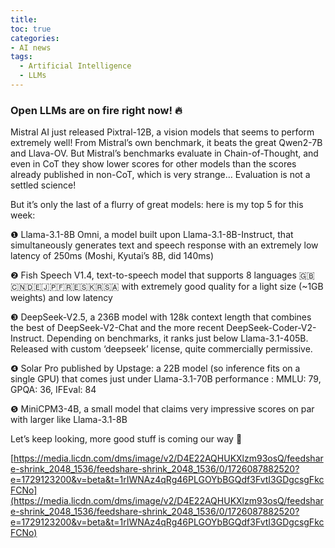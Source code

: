 ```yaml
---
title: 
toc: true
categories: 
- AI news
tags:
  - Artificial Intelligence
  - LLMs
---
```


### Open LLMs are on fire right now! 🔥

Mistral AI just released Pixtral-12B,  a vision models that seems to perform extremely well! From Mistral’s own benchmark, it beats the great Qwen2-7B and Llava-OV. But Mistral’s benchmarks evaluate in Chain-of-Thought, and even in CoT they show lower scores for other models than the scores already published in non-CoT, which is very strange… Evaluation is not a settled science!

But it’s only the last of a flurry of great models: here is my top 5 for this week:

❶ Llama-3.1-8B Omni, a model built upon Llama-3.1-8B-Instruct, that simultaneously generates text and speech response with an extremely low latency of 250ms (Moshi, Kyutai’s 8B, did 140ms)

❷ Fish Speech V1.4, text-to-speech model that supports 8 languages 🇬🇧🇨🇳🇩🇪🇯🇵🇫🇷🇪🇸🇰🇷🇸🇦 with extremely good quality for a light size (~1GB weights) and low latency

❸ DeepSeek-V2.5, a 236B model with 128k context length that combines the best of DeepSeek-V2-Chat and the more recent DeepSeek-Coder-V2-Instruct. Depending on benchmarks, it ranks just below Llama-3.1-405B. Released with custom ‘deepseek’ license, quite commercially permissive.

❹ Solar Pro published by Upstage: a 22B model (so inference fits on a single GPU) that comes just under Llama-3.1-70B performance : MMLU: 79, GPQA: 36, IFEval: 84

❺ MiniCPM3-4B, a small model that claims very impressive scores on par with larger like Llama-3.1-8B

Let’s keep looking, more good stuff is coming our way 🔭


[https://media.licdn.com/dms/image/v2/D4E22AQHUKXlzm93osQ/feedshare-shrink_2048_1536/feedshare-shrink_2048_1536/0/1726087882520?e=1729123200&v=beta&t=1rIWNAz4qRg46PLGOYbBGQdf3FvtI3GDgcsgFkcFCNo](https://media.licdn.com/dms/image/v2/D4E22AQHUKXlzm93osQ/feedshare-shrink_2048_1536/feedshare-shrink_2048_1536/0/1726087882520?e=1729123200&v=beta&t=1rIWNAz4qRg46PLGOYbBGQdf3FvtI3GDgcsgFkcFCNo)